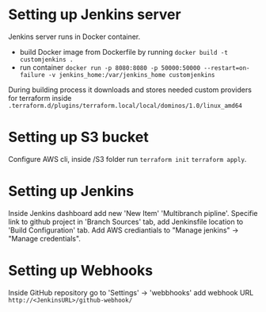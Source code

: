 # Setting up Jenkins server

Jenkins server runs in Docker container.

- build Docker image from Dockerfile by running `docker build -t customjenkins .`
- run container `docker run -p 8080:8080 -p 50000:50000 --restart=on-failure -v jenkins_home:/var/jenkins_home customjenkins`

During building process it downloads and stores needed custom providers for terraform inside 
`.terraform.d/plugins/terraform.local/local/dominos/1.0/linux_amd64`

# Setting up S3 bucket
Configure AWS cli, inside /S3 folder run `terraform init` `terraform apply`.

# Setting up Jenkins 
Inside Jenkins dashboard add new 'New Item' 'Multibranch pipline'. 
Specifie link to github project in 'Branch Sources' tab, add Jenkinsfile location to 'Build Configuration' tab. Add AWS crediantials to 
"Manage jenkins" -> "Manage credentials". 

# Setting up Webhooks
Inside GitHub repository go to  'Settings' ->  'webbhooks' add webhook URL `http://<JenkinsURL>/github-webhook/`
